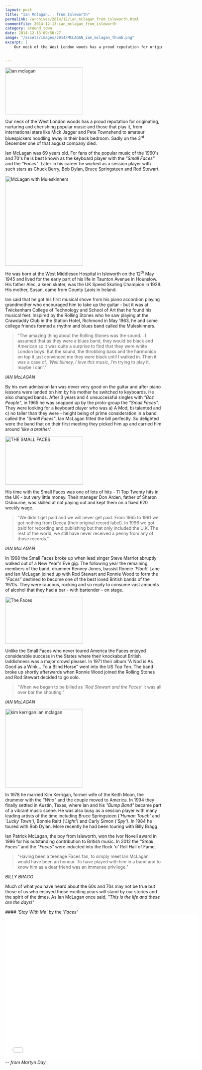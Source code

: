```yaml
---
layout: post
title: "Ian Mclagan... from Isleworth"
permalink: /archives/2014/12/ian_mclagan_from_isleworth.html
commentfile: 2014-12-13-ian_mclagan_from_isleworth
category: around_town
date: 2014-12-13 09:50:27
image: "/assets/images/2014/MCLAGAN_ian_mclagan_thumb.png"
excerpt: |
    Our neck of the West London woods has a proud reputation for originating, nurturing and cherishing popular music and those that play it, from international stars like Mick Jagger and Pete Townshend to amateur bluespickers noodling away in their back bedroom. Sadly on the 3<sup>rd</sup> December one of that august company died.
    

---
```


<a href="/assets/images/2014/MCLAGAN_ian_mclagan.png" title="See larger version of - ian mclagan"><img src="/assets/images/2014/MCLAGAN_ian_mclagan_thumb.png" width="250" height="150" alt="ian mclagan" class="photo right" /></a>

Our neck of the West London woods has a proud reputation for originating, nurturing and cherishing popular music and those that play it, from international stars like Mick Jagger and Pete Townshend to amateur bluespickers noodling away in their back bedroom. Sadly on the 3<sup>rd</sup> December one of that august company died.

Ian McLagan was 69 years old. For fans of the popular music of the 1960's and 70's he is best known as the keyboard player with the <em>"Small Faces"</em> and the <em>"Faces"</em>. Later in his career he worked as a session player with such stars as Chuck Berry, Bob Dylan, Bruce Springsteen and Rod Stewart.

<a href="/assets/images/2014/MCLAGAN_McLagan_with_Muleskinners.jpg" title="See larger version of - McLagan with Muleskinners"><img src="/assets/images/2014/MCLAGAN_McLagan_with_Muleskinners_thumb.jpg" width="250" height="288" alt="McLagan with Muleskinners" class="photo right" /></a>

He was born at the West Middlesex Hospital in Isleworth on the 12<sup>th</sup> May 1945 and lived for the early part of his life in Taunton Avenue in Hounslow. His father Alec, a keen skater, was the UK Speed Skating Champion in 1928. His mother, Susan, came from County Laois in Ireland.

Ian said that he got his first musical shove from his piano accordion playing grandmother who encouraged him to take up the guitar - but it was at Twickenham College of Technology and School of Art that he found his musical feet. Inspired by the Rolling Stones who he saw playing at the Crawdaddy Club in the Station Hotel, Richmond in May 1963, he and some college friends formed a rhythm and blues band called the Muleskinners.

> "The amazing thing about the Rolling Stones was the sound... I assumed that as they were a blues band, they would be black and American so it was quite a surprise to find that they were white London boys. But the sound, the throbbing bass and the harmonica on top it just convinced me they were black until I walked in. Then it was a case of, <em>'Well blimey, I love this music, I'</em>m trying to play it, maybe I can'."

<cite>IAN McLAGAN</cite>

By his own admission Ian was never very good on the guitar and after piano lessons were landed on him by his mother he switched to keyboards. He also changed bands. After 3 years and 4 unsuccessful singles with <em>"Boz People"</em>, in 1965 he was snapped up by the proto-group the <em>"Small Faces"</em>. They were looking for a keyboard player who was a) A Mod, b) talented and c) no taller than they were - height being of prime consideration in a band called the <em>"Small Faces"</em>. Ian McLagan fitted the bill perfectly. So delighted were the band that on their first meeting they picked him up and carried him around <em>'like a brother.'</em>

<a href="/assets/images/2014/MCLAGAN_SMALL_FACES.jpg" title="See larger version of - THE SMALL FACES"><img src="/assets/images/2014/MCLAGAN_SMALL_FACES_thumb.jpg" width="250" height="156" alt="THE SMALL FACES" class="photo right" /></a>

His time with the Small Faces was one of lots of hits - 11 Top Twenty hits in the UK - but very little money. Their manager Don Arden, father of Sharon Osbourne, was skilled at not paying out and kept them on a fixed £20 weekly wage.

> "We didn't get paid and we will never get paid. From 1965 to 1991 we got nothing from Decca (their original record label). In 1996 we got paid for recording and publishing but that only included the U.K. The rest of the world, we still have never received a penny from any of those records."

<cite>IAN McLAGAN</cite>

In 1968 the Small Faces broke up when lead singer Steve Marriot abruptly walked out of a New Year's Eve gig. The following year the remaining members of the band, drummer Kenney Jones, bassist Ronnie <em>'Plonk'</em> Lane and Ian McLagan joined up with Rod Stewart and Ronnie Wood to form the <em>"Faces"</em> destined to become one of the best loved British bands of the 1970s. They were raucous, rocking and so ready to consume vast amounts of alcohol that they had a bar - with bartender - on stage.

<a href="/assets/images/2014/MCLAGAN_The-Faces.jpg" title="See larger version of - The Faces"><img src="/assets/images/2014/MCLAGAN_The-Faces_thumb.jpg" width="250" height="150" alt="The Faces" class="photo right" /></a>

Unlike the Small Faces who never toured America the Faces enjoyed considerable success in the States where their knockabout British laddishness was a major crowd pleaser. In 1971 their album "A Nod is As Good as a Wink... To a Blind Horse" went into the US Top Ten. The band broke up shortly afterwards when Ronnie Wood joined the Rolling Stones and Rod Stewart decided to go solo.

> "When we began to be billed as <em>'Rod Stewart and the Faces'</em> it was all over bar the shouting."

<cite>IAN McLAGAN</cite>

<a href="/assets/images/2014/MCLAGAN_kim-kerrigan-ian-mclagan.jpg" title="See larger version of - kim kerrigan ian mclagan"><img src="/assets/images/2014/MCLAGAN_kim-kerrigan-ian-mclagan_thumb.jpg" width="250" height="252" alt="kim kerrigan ian mclagan" class="photo right" /></a>

In 1978 he married Kim Kerrigan, former wife of the Keith Moon, the drummer with the <em>"Who"</em> and the couple moved to America. In 1994 they finally settled in Austin, Texas, where Ian and his <em>"Bump Band"</em> became part of a vibrant music scene. He was also busy as a session player with many leading artists of the time including Bruce Springsteen (<em>'Human Touch'</em> and <em>'Lucky Town')</em>, Bonnie Raitt (<em>'Light')</em> and Carly Simon (<em>'Spy')</em>. In 1984 he toured with Bob Dylan. More recently he had been touring with Billy Bragg.

Ian Patrick McLagan, the boy from Isleworth, won the Ivor Novell award in 1996 for his outstanding contribution to British music. In 2012 the <em>"Small Faces"</em> and the <em>"Faces"</em> were inducted into the Rock <em>'n'</em> Roll Hall of Fame.

> "Having been a teenage Faces fan, to simply meet Ian McLagan would have been an honour. To have played with him in a band and to know him as a dear friend was an immense privilege."

<cite>BILLY BRAGG</cite>

Much of what you have heard about the 60s and 70s may not be true but those of us who enjoyed those exciting years will stand by our stories and the spirit of the times. As Ian McLagan once said, <em>"This is the life and these are the days!"</em>

<div markdown="1" class="box">
#### <em>'Stay With Me'</em> by the <em>'Faces'</em>

<iframe width="620" height="465" src="//www.youtube-nocookie.com/embed/BQISujVdfv8?rel=0&amp;showinfo=0" frameborder="0" allowfullscreen>
</iframe>
</div>
<cite>-- from Martyn Day</cite>
